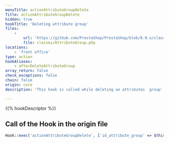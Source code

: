 ```yaml
---
menuTitle: actionAttributeGroupDelete
Title: actionAttributeGroupDelete
hidden: true
hookTitle: 'Deleting attribute group'
files:
    -
        url: 'https://github.com/PrestaShop/PrestaShop/blob/8.0.x/classes/AttributeGroup.php'
        file: classes/AttributeGroup.php
locations:
    - 'front office'
type: action
hookAliases:
    - afterDeleteAttributeGroup
array_return: false
check_exceptions: false
chain: false
origin: core
description: 'This hook is called while deleting an attributes  group'

---
```


{{% hookDescriptor %}}

## Call of the Hook in the origin file

```php
Hook::exec('actionAttributeGroupDelete', ['id_attribute_group' => $this->id])
```
